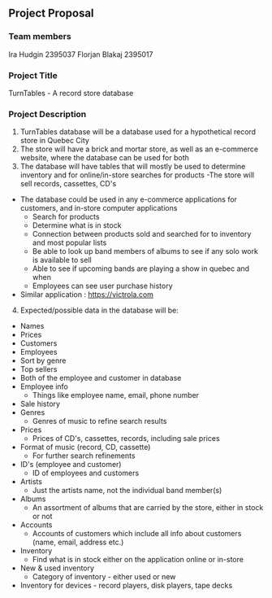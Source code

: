 ## Project Proposal

### Team members

Ira Hudgin 2395037
Florjan Blakaj 2395017

### Project Title

TurnTables - A record store database

### Project Description

1. TurnTables database will be a database used for a hypothetical record store in Quebec City
2. The store will have a brick and mortar store, as well as an e-commerce website, where the database can be used for both
3. The database will have tables that will mostly be used to determine inventory and for online/in-store searches for products
-The store will sell records, cassettes, CD's
  - The database could be used in any e-commerce applications for customers, and in-store computer applications
    - Search for products
    - Determine what is in stock
    - Connection between products sold and searched for to inventory and most popular lists
    - Be able to look up band members of albums to see if any solo work is available to sell
    - Able to see if upcoming bands are playing a show in quebec and when
    - Employees can see user purchase history
- Similar application : https://victrola.com
4. Expected/possible data in the database will be:
- Names 
- Prices
- Customers
- Employees
- Sort by genre
- Top sellers
- Both of the employee and customer in database
- Employee info
  - Things like employee name, email, phone number
- Sale history
- Genres
  - Genres of music to refine search results 
- Prices
  - Prices of CD's, cassettes, records, including sale prices
- Format of music (record, CD, cassette)
  - For further search refinements
- ID's (employee and customer)
  - ID of employees and customers
- Artists
  - Just the artists name, not the individual band member(s)
- Albums
  - An assortment of albums that are carried by the store, either in stock or not
- Accounts 
  - Accounts of customers which include all info about customers (name, email, address etc.)
- Inventory
  - Find what is in stock either on the application online or in-store
- New & used inventory
  - Category of inventory - either used or new
- Inventory for devices - record players, disk players, tape decks

    
    